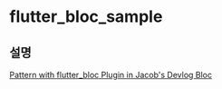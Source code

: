 # flutter_bloc_sample

## 설명

[ Pattern with flutter_bloc Plugin in Jacob's Devlog Bloc](https://jacobko.info/flutter/flutter-13)
